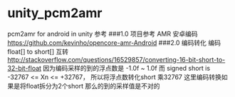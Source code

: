 # unity_pcm2amr
pcm2amr for android in unity
参考
###1.0 项目参考
      AMR 安卓编码 https://github.com/kevinho/opencore-amr-Android
###2.0 编码转化
    编码float[] to short[] 互转 http://stackoverflow.com/questions/16529857/converting-16-bit-short-to-32-bit-float
  因为编码采样的到的浮点数是 -1.0f ~ 1.0f 而 signed short is -32767 <= Xn <= +32767， 所以将浮点数转化short 乘32767
  这里编码转换如果是将float拆分为2个short 那么的到的采样值是不对的
